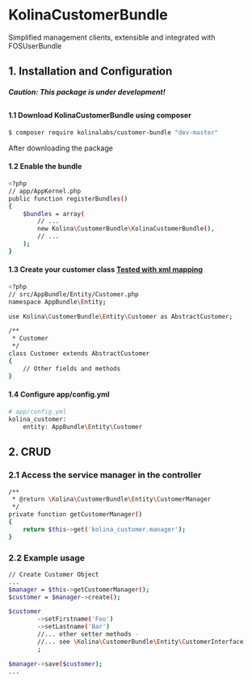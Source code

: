 # KolinaCustomerBundle
Simplified management clients, extensible and integrated with FOSUserBundle

## 1. Installation and Configuration
##### Caution: This package is under development!
##
#### 1.1 Download KolinaCustomerBundle using composer
```sh
$ composer require kolinalabs/customer-bundle "dev-master"
```
After downloading the package
#### 1.2 Enable the bundle
```sh
<?php
// app/AppKernel.php
public function registerBundles()
{
    $bundles = array(
        // ...
        new Kolina\CustomerBundle\KolinaCustomerBundle(),
        // ...
    );
}
```
#### 1.3 Create your customer class [Tested with xml mapping](http://doctrine-orm.readthedocs.io/projects/doctrine-orm/en/latest/reference/xml-mapping.html)

```sh
<?php
// src/AppBundle/Entity/Customer.php
namespace AppBundle\Entity;

use Kolina\CustomerBundle\Entity\Customer as AbstractCustomer;

/**
 * Customer
 */
class Customer extends AbstractCustomer
{
    // Other fields and methods
}
```

#### 1.4 Configure app/config.yml

```sh
# app/config.yml
kolina_customer:
    entity: AppBundle\Entity\Customer
```

## 2. CRUD
#####
### 2.1 Access the service manager in the controller
```sh
/**
 * @return \Kolina\CustomerBundle\Entity\CustomerManager
 */
private function getCustomerManager()
{
    return $this->get('kolina_customer.manager');
}
```

### 2.2 Example usage
```sh
// Create Customer Object
...
$manager = $this->getCustomerManager();
$customer = $manager->create();

$customer
        ->setFirstname('Foo')
        ->setLastname('Bar')
        //... other setter methods - 
        //... see \Kolina\CustomerBundle\Entity\CustomerInterface
        ;

$manager->save($customer);
...
```

